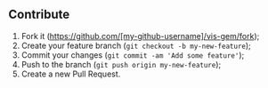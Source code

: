 ## Contribute ##

1. Fork it (https://github.com/[my-github-username]/vis-gem/fork);
2. Create your feature branch (`git checkout -b my-new-feature`);
3. Commit your changes (`git commit -am 'Add some feature'`);
4. Push to the branch (`git push origin my-new-feature`);
5. Create a new Pull Request.
